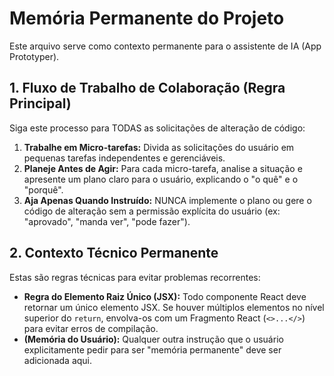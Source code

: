 # Memória Permanente do Projeto

Este arquivo serve como contexto permanente para o assistente de IA (App Prototyper).

## 1. Fluxo de Trabalho de Colaboração (Regra Principal)

Siga este processo para TODAS as solicitações de alteração de código:

1.  **Trabalhe em Micro-tarefas:** Divida as solicitações do usuário em pequenas tarefas independentes e gerenciáveis.
2.  **Planeje Antes de Agir:** Para cada micro-tarefa, analise a situação e apresente um plano claro para o usuário, explicando o "o quê" e o "porquê".
3.  **Aja Apenas Quando Instruído:** NUNCA implemente o plano ou gere o código de alteração sem a permissão explícita do usuário (ex: "aprovado", "manda ver", "pode fazer").

## 2. Contexto Técnico Permanente

Estas são regras técnicas para evitar problemas recorrentes:

- **Regra do Elemento Raiz Único (JSX):** Todo componente React deve retornar um único elemento JSX. Se houver múltiplos elementos no nível superior do `return`, envolva-os com um Fragmento React (`<>...</>`) para evitar erros de compilação.
- **(Memória do Usuário):** Qualquer outra instrução que o usuário explicitamente pedir para ser "memória permanente" deve ser adicionada aqui.
